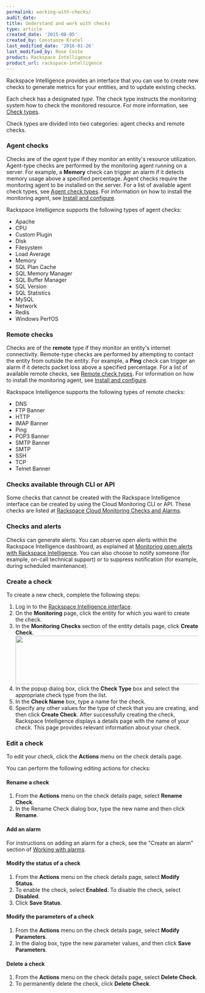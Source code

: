 ```yaml
---
permalink: working-with-checks/
audit_date:
title: Understand and work with checks
type: article
created_date: '2015-08-05'
created_by: Constanze Kratel
last_modified_date: '2016-01-26'
last_modified_by: Rose Coste
product: Rackspace Intelligence
product_url: rackspace-intelligence
---
```


Rackspace Intelligence provides an interface that you can use to create
new checks to generate metrics for your entities, and to update existing
checks.

Each check has a designated *type*. The check type instructs the
monitoring system how to check the monitored resource. For more
information, see [Check
types](https://developer.rackspace.com/docs/cloud-monitoring/v1/developer-guide/#check-types).

Check types are divided into two categories: agent checks and remote checks.

### Agent checks

Checks are of the *agent* type if they monitor an entity's resource utilization.
Agent-type
checks are performed by the monitoring agent running on a server.
For example, a **Memory** check can trigger an alarm if it detects
memory usage above a specified percentage. Agent checks require the
monitoring agent to be installed on the server. For a list of
available agent check types, see
[Agent check types](https://developer.rackspace.com/docs/cloud-monitoring/v1/developer-guide/#agent-check-types).
For information on how to install the monitoring agent, see [Install and configure](https://developer.rackspace.com/docs/cloud-monitoring/v1/developer-guide/#document-install-configure).

Rackspace Intelligence supports the following types of agent checks:

- Apache
- CPU
- Custom Plugin
- Disk
- Filesystem
- Load Average
- Memory
- SQL Plan Cache
- SQL Memory Manager
- SQL Buffer Manager
- SQL Version
- SQL Statistics
- MySQL
- Network
- Redis
- Windows PerfOS

### Remote checks

Checks are of the **remote** type if they monitor an entity's internet connectivity. Remote-type
checks are performed by attempting to contact the entity from
outside the entity.
For example, a **Ping** check can trigger an alarm if it detects packet
loss above a specified percentage. For a list of available remote
checks, see
[Remote check types](https://developer.rackspace.com/docs/cloud-monitoring/v1/developer-guide/#remote-check-type-ref).
For information on how to install the monitoring agent, see [Install and configure](https://developer.rackspace.com/docs/cloud-monitoring/v1/developer-guide/#document-install-configure).

Rackspace Intelligence supports the following types of remote checks:

- DNS
- FTP Banner  
- HTTP
- IMAP Banner
- Ping
- POP3 Banner
- SMTP Banner
- SMTP
- SSH
- TCP
- Telnet Banner

### Checks available through CLI or API

Some checks that cannot be created with the Rackspace Intelligence
interface can be created by using the Cloud Monitoring CLI or API. These
checks are listed at
[Rackspace Cloud Monitoring Checks and Alarms](/how-to/rackspace-monitoring-checks-and-alarms).

### Checks and alerts

Checks can generate alerts. You can observe open alerts within the
Rackspace Intelligence dashboard, as explained at
[Monitoring open alerts with Rackspace Intelligence](/how-to/monitoring-open-alerts-with-rackspace-intelligence).
You can also choose to notify someone
(for example, on-call technical support) or to suppress notification
(for example, during scheduled maintenance).

### Create a check

To create a new check, complete the following steps:

1.  Log in to the [Rackspace Intelligence
    interface](http://intelligence.rackspace.com).
2.  On the **Monitoring** page, click the entity for which you want to
    create the check.
3.  In the **Monitoring Checks** section of the entity details page,
    click **Create Check**.
    <img src="{% asset_path rackspace-intelligence/working-with-checks/intelligence-checks-create-check.png %}" width="655" height="127" />
4.  In the popup dialog box, click the **Check Type** box and select the
    appropriate check type from the list.
5.  In the **Check Name** box, type a name for the check.
6.  Specify any other values for the type of check that you are
    creating, and then click **Create Check**.
    After successfully creating the check, Rackspace Intelligence
    displays a details page with the name of your check. This page
    provides relevant information about your check.

### Edit a check

To edit your check, click the **Actions** menu on the check details
page.

You can perform the following editing actions for checks:

#### Rename a check

1.  From the **Actions** menu on the check details page, select **Rename
    Check**.
2.  In the Rename Check dialog box, type the new name and then
    click **Rename**.

#### Add an alarm

For instructions on adding an alarm for a check, see the "Create an
alarm" section of
[Working with alarms](/how-to/working-with-alarms).

#### Modify the status of a check

1.  From the **Actions** menu on the check details page, select **Modify
    Status**.
2.  To enable the check, select **Enabled**. To disable the check,
    select **Disabled**.
3.  Click **Save Status**.

#### Modify the parameters of a check

1.  From the **Actions** menu on the check details page, select **Modify
    Parameters**.
2.  In the dialog box, type the new parameter values, and then
    click **Save Parameters**.

#### Delete a check

1.  From the **Actions** menu on the check details page, select **Delete
    Check**.
2.  To permanently delete the check, click **Delete Check**.
